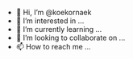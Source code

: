- 👋 Hi, I’m @koekornaek
- 👀 I’m interested in ...
- 🌱 I’m currently learning ...
- 💞️ I’m looking to collaborate on ...
- 📫 How to reach me ...

<!---
koekornaek/koekornaek is a ✨ special ✨ repository because its `README.md` (this file) appears on your GitHub profile.
You can click the Preview link to take a look at your changes.
--->
